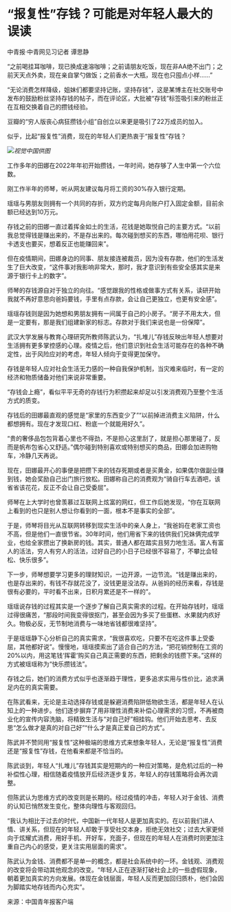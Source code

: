 # “报复性”存钱？可能是对年轻人最大的误读

中青报·中青网见习记者 谭思静

“之前喝挂耳咖啡，现已换成速溶咖啡；之前请朋友吃饭，现在非AA绝不出门；之前天天点外卖，现在亲自掌勺做饭；之前香水一大瓶，现在也只囤点小样……”

“无论消费怎样降级，姐妹们都要坚持记账，坚持存钱”，这是某博主在社交账号中发布的鼓励粉丝坚持存钱的帖子，而在评论区，大批被“存钱”标签吸引来的粉丝正在互相交换着自己的攒钱经验。

豆瓣的“穷人版丧心病狂攒钱小组”自创立以来更是吸引了22万成员的加入。

似乎，比起“报复性”消费，现在的年轻人们更热衷于“报复性”存钱？

![](https://inews.gtimg.com/newsapp_bt/0/15654295063/1000)_视觉中国供图_

工作多年的田娜在2022年年初开始攒钱，一年时间，她存够了人生中第一个六位数。

刚工作半年的师琴，听从网友建议每月将工资的30%存入银行定期。

瑶瑶与男朋友则拥有一个共同的存折，双方约定每月向账户打入固定金额，目前余额已经达到10万元。

存钱之前的田娜一直过着挥金如土的生活，花钱是她取悦自己的主要方式。“以前我总觉得钱是赚出来的，不是存出来的。每次碰到想买的东西，哪怕用花呗、银行卡透支也要买，想着反正也能赚回来”。

但在疫情期间，田娜身边的同事、朋友接连被裁员，因为没有存款，他们的生活发生了巨大改变，“这件事对我影响非常大，那时，我才意识到有些安全感其实是来源于银行卡上的数字”。

师琴的存钱源自对于独立的向往。“感觉跟我的性格或做事方式有关系，读研开始我就不再好意思向爸妈要钱，手里有点存款，会让自己更独立，也更有安全感”。

瑶瑶存钱则是因为她想和男朋友拥有一间属于自己的小房子。“房子不用太大，但是一定要有，那是我们组建新家的标志。存款对于我们来说也是一份保障”。

武汉大学发展与教育心理研究所教师陈武认为，“扎堆儿”存钱反映出年轻人想要对生活拥有更多掌控感的心理。疫情之后，他们意识到社会生活可能存在的各种不确定性，出于风险应对的考虑，年轻人倾向于变得更加保守。

存钱是年轻人应对社会生活无力感的一种自我保护机制，当灾难来临时，有一定的经济和物质储备对他们来说非常重要。

“存钱会上瘾”，看似平平无奇的存钱行为积攒起来却足以引发消费观乃至整个生活方式的质变。

存钱后的田娜最直观的感觉是“家里的东西变少了”“以前掉进消费主义陷阱，什么都想拥有。现在才发现口红、粉底一个就能用好久”。

“贵的奢侈品包包背着心里也不得劲，不是担心这里刮了，就是担心那里碰了，反而是帆布包省心又舒适。”偶尔碰到特别喜欢或特别想买的商品，田娜会加进购物车，冷静几天再说。

现在，田娜最开心的事便是把攒下来的钱存死期或者是买黄金，如果偶尔做副业赚到钱，她会奖励自己出门旅行放松。田娜称自己的消费观为“骑自行车去酒吧，该省省该花花，反正不会让自己受委屈”。

师琴在上大学时也曾羡慕过互联网上炫富的网红，但工作后她发现，“你在互联网上看到的也只是别人想让你看到的一面，根本不是事实的全部”。

于是，师琴将目光从互联网转移到现实生活中的亲人身上，“我爸妈在老家工资也不高，但是他们一直很节省。30年时间，他们用省下来的钱供我们兄妹俩完成学业，也给全家攒出了换新房的钱。其实，普通人都在踏实且努力地生活。富人有富人的活法，穷人有穷人的活法，过好自己的小日子已经很不容易了，不攀比会轻松、快乐很多”。

下一步，师琴想要学习更多的理财知识，一边开源，一边节流。“钱是赚出来的，也是存出来的，有钱不存就花没了，没钱更是没法存。从爸妈的经历来看，存钱是很有必要的，平时看不出来，日积月累还是不一样的”。

瑶瑶说存钱的过程其实是一个逐步了解自己真实需求的过程。在开始存钱时，瑶瑶过得很痛苦，“那段时间我变得很抠门，甚至会因为多买了些蛋糕、水果就内疚好久。物极必反，无节制地消费与一味地省钱都很难坚持”。

于是瑶瑶静下心分析自己的真实需求，“我很喜欢吃，只要不在吃这件事上受委屈，其他都好说”。慢慢地，瑶瑶摸索出了适合自己的方法，“把花销控制在工资的20%以内，用这笔钱‘挥霍’购买自己真正需要的东西，把剩余的钱攒下来。”这样的方式被瑶瑶称为“快乐攒钱法”。

存钱之后，她们的消费方式似乎也逐渐趋于理性，更多追求实用与性价比，追求满足内在的真实需要。

在陈武看来，无论是主动选择存钱或是躲避消费陷阱低物欲生活，都是年轻人在认知上的一种进步。他们逐步摒弃了用非理性消费来补偿心理需求的习惯，不再被商业化的宣传内容洗脑，将精致生活与“对自己好”相挂钩。他们开始去思考、去反思“怎么做才是真的对自己好”“什么才是真正爱自己的方式”。

陈武并不赞同用“报复性”这种极端的思维方式来想象年轻人，无论是“报复性”消费还是“报复性”存钱，在他看来都是不恰当的。

陈武谈到，年轻人“扎堆儿”存钱其实是短期内的一种应对策略，是危机过后的一种补偿性心理，相信随着疫情放开后经济逐步复苏，年轻人的存钱策略将会再次调整。

但陈武认为思维方式的改变则是长期的。经过疫情的冲击，年轻人对于金钱、消费的认知已悄然发生变化，整体向理性与客观回归。

“我认为相比于过去的时代，中国新一代年轻人是更加真实的。在以前我们讲人情、讲关系，但现在的年轻人却敢于享受社交本身，拒绝无效社交；过去大家更倾向于炫耀式消费，用好手机、开好车，充面子，但现在的年轻人在消费时则更加注重自己内心的感受，更关注实用层面的需求”。

陈武认为金钱、消费都不是单一的概念，都是社会系统中的一环。金钱观、消费观的改变将会带动其他观念的改变。“年轻人正在逐渐打破社会上的一些虚假现象，朝着更加真实的方向发展。体现在金钱层面，年轻人反而更加回归质朴，他们会因为脚踏实地存钱而内心充实”。

来源：中国青年报客户端

